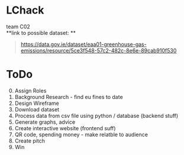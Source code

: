 # LChack
team C02   
**link to possible dataset: **
> https://data.gov.ie/dataset/eaa01-greenhouse-gas-emissions/resource/5ce3f548-57c2-482c-8e6e-89cab910f530
# ToDo
0. Assign Roles  
1. Background Research - find eu fines to date  
2. Design Wireframe  
3. Download dataset  
4. Process data from csv file using python / database (backend stuff)  
5. Generate graphs, advice  
6. Create interactive website (frontend suff)
7. QR code, spending money - make relatble to audience
8. Create pitch
9. Win

